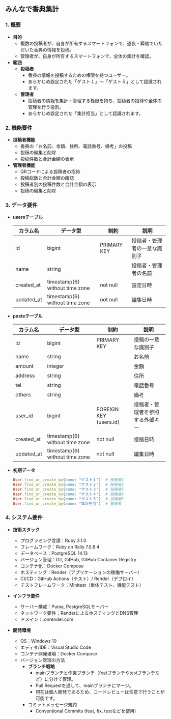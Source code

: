 ## みんなで香典集計

### 1. 概要
  - **目的**
    - 複数の投稿者が、自身が所有するスマートフォンで、通夜・葬儀でいただいた香典の情報を投稿。
    - 管理者が、自身が所有するスマートフォンで、全体の集計を確認。
  - **範囲**
    - **投稿者**
      - 香典の情報を投稿するための権限を持つユーザー。
      - あらかじめ設定された「ゲスト１」～「ゲスト５」として認識されます。
    - **管理者**
      - 投稿者の情報を集計・管理する権限を持ち、投稿者の招待や全体の管理を行う役割。
      - あらかじめ設定された「集計担当」として認識されます。
### 2. 機能要件
  - **投稿者機能**
     - 香典の「お名前、金額、住所、電話番号、備考」の投稿
     - 投稿の編集と削除
     - 投稿件数と合計金額の表示
  - **管理者機能**
    - QRコードによる投稿者の招待
    - 投稿総数と合計金額の確認
    - 投稿者別の投稿件数と合計金額の表示
    - 投稿の編集と削除

### 3. データ要件
  - **usersテーブル**

    | カラム名 | データ型 | 制約 | 説明 |
    |---|---|---|---|
    | id | bigint | PRIMARY KEY | 投稿者・管理者の一意な識別子 |
    | name | string || 投稿者・管理者の名前|
    | created_at | timestamp(6) without time zone | not null | 設定日時 |
    | updated_at | timestamp(6) without time zone | not null | 編集日時 |

  - **postsテーブル**

    | カラム名 | データ型 | 制約 | 説明 |
    |---|---|---|---|
    | id | bigint | PRIMARY KEY | 投稿の一意な識別子 |
    | name | string || お名前 |
    | amount | integer || 金額 |
    | address | string || 住所 |
    | tel | string |  | 電話番号 |
    | others | string || 備考 |
    | user_id | bigint | FOREIGN KEY (users.id) | 投稿者・管理者を参照する外部キー |
    | created_at | timestamp(6) without time zone | not null | 投稿日時 |
    | updated_at | timestamp(6) without time zone | not null | 編集日時 |

  - **初期データ**
    ```ruby
    User.find_or_create_by(name: "ゲスト１")  # 投稿者1
    User.find_or_create_by(name: "ゲスト２")  # 投稿者2
    User.find_or_create_by(name: "ゲスト３")  # 投稿者3
    User.find_or_create_by(name: "ゲスト４")  # 投稿者4
    User.find_or_create_by(name: "ゲスト５")  # 投稿者5
    User.find_or_create_by(name: "集計担当")  # 管理者
    ```

### 4. システム要件
  - **技術スタック**
    - プログラミング言語：Ruby 3.1.0
    - フレームワーク：Ruby on Rails 7.0.8.4
    - データベース：PostgreSQL 14.13
    - バージョン管理：Git, GitHub, GitHub Container Registry
    - コンテナ化：Docker Compose
    - ホスティング：Render（アプリケーションの稼働サーバー）
    - CI/CD：GitHub Actions（テスト）/ Render（デプロイ）
    - テストフレームワーク：Minitest（単体テスト、機能テスト）

  - **インフラ要件**
    - サーバー構成：Puma, PostgreSQLサーバー
    - ネットワーク要件：RenderによるホスティングとDNS管理
    - ドメイン：.onrender.com

  - **開発環境**
    - OS：Windows 10
    - エディタ/IDE：Visual Studio Code
    - コンテナ開発環境：Docker Compose
    - バージョン管理の方法
      - **ブランチ戦略**
        - mainブランチと作業ブランチ（featブランチやtestブランチなど）に分けて管理。
        - Pull Requestを通して、mainブランチにマージ。
        - 現在は個人開発であるため、コードレビューは任意で行うことが可能です。
      - コミットメッセージ規約
        - Conventional Commits (feat, fix, testなどを使用)
